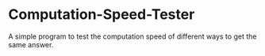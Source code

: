 # Computation-Speed-Tester
A simple program to test the computation speed of different ways to get the same answer.
